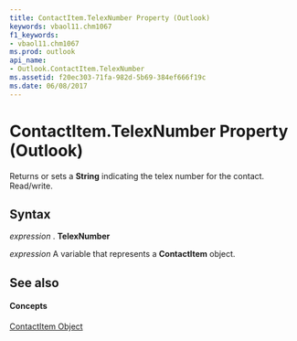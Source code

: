 ```yaml
---
title: ContactItem.TelexNumber Property (Outlook)
keywords: vbaol11.chm1067
f1_keywords:
- vbaol11.chm1067
ms.prod: outlook
api_name:
- Outlook.ContactItem.TelexNumber
ms.assetid: f20ec303-71fa-982d-5b69-384ef666f19c
ms.date: 06/08/2017
---
```



# ContactItem.TelexNumber Property (Outlook)

Returns or sets a **String** indicating the telex number for the contact. Read/write.


## Syntax

 _expression_ . **TelexNumber**

 _expression_ A variable that represents a **ContactItem** object.


## See also


#### Concepts


[ContactItem Object](contactitem-object-outlook.md)

